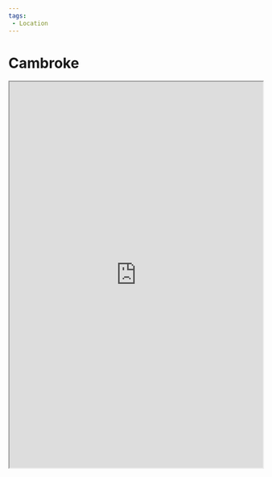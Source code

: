 ```yaml
---
tags:
 - Location
---
```


# Cambroke

<iframe src="https://watabou.github.io/city-generator/?size=13&seed=6150364240211&name=Cambroke&population=1006&citadel=1&urban_castle=0&plaza=0&temple=0&walls=0&shantytown=0&coast=0&river=0&greens=0&hub=1" style='max-width:100%;aspect-ratio:1/1;' width="768" height="768" />

Cambroke is a small hunting town in the [[Western Horn]].